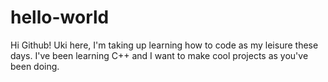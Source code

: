 # hello-world
Hi Github!
Uki here, I'm taking up learning how to code as my leisure these days.
I've been learning C++ and I want to make cool projects as you've been doing.
